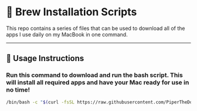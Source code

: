 # 🚀 Brew Installation Scripts

This repo contains a series of files that can be used to download all of the apps I use daily on my MacBook in one command. 

---

## 📌 Usage Instructions

### Run this command to download and run the bash script. This will install all required apps and have your Mac ready for use in no time!

```bash
/bin/bash -c "$(curl -fsSL https://raw.githubusercontent.com/PiperTheDog/Homebrew-and-Powershell-Scripts/main/brew.sh)"
